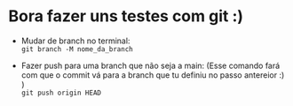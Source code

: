 # Bora fazer uns testes com git :)

- Mudar de branch no terminal:<br>
`git branch -M nome_da_branch`
 
 - Fazer push para uma branch que não seja a main: (Esse comando fará com que o commit vá para a branch que tu definiu no passo antereior :) )<br>
 `git push origin HEAD`
 
